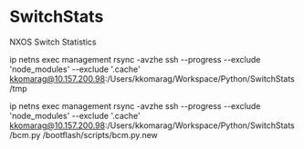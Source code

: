 # SwitchStats
NXOS Switch Statistics

ip netns exec management rsync -avzhe ssh --progress --exclude 'node_modules' --exclude '.cache' kkomarag@10.157.200.98:/Users/kkomarag/Workspace/Python/SwitchStats /tmp

ip netns exec management rsync -avzhe ssh --progress --exclude 'node_modules' --exclude '.cache' kkomarag@10.157.200.98:/Users/kkomarag/Workspace/Python/SwitchStats/bcm.py /bootflash/scripts/bcm.py.new
